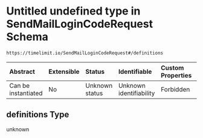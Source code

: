 # Untitled undefined type in SendMailLoginCodeRequest Schema

```txt
https://timelimit.io/SendMailLoginCodeRequest#/definitions
```



| Abstract            | Extensible | Status         | Identifiable            | Custom Properties | Additional Properties | Access Restrictions | Defined In                                                                                            |
| :------------------ | :--------- | :------------- | :---------------------- | :---------------- | :-------------------- | :------------------ | :---------------------------------------------------------------------------------------------------- |
| Can be instantiated | No         | Unknown status | Unknown identifiability | Forbidden         | Allowed               | none                | [SendMailLoginCodeRequest.schema.json\*](SendMailLoginCodeRequest.schema.json "open original schema") |

## definitions Type

unknown
